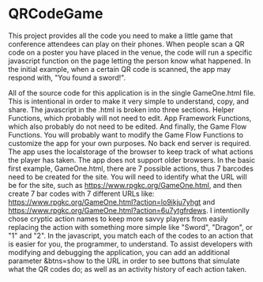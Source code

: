﻿# QRCodeGame
This project provides all the code you need to make a little game that conference attendees can play on their phones.  When people scan a QR code on a poster you have placed in the venue, the code will run a specific javascript function on the page letting the person know what happened.  In the initial example, when a certain QR code is scanned, the app may respond with, "You found a sword!".

All of the source code for this application is in the single GameOne.html file.  This is intentional in order to make it very simple to understand, copy, and share.  The javascript in the .html is broken into three sections.  Helper Functions, which probably will not need to edit.  App Framework Functions, which also probably do not need to be edited.  And finally, the Game Flow Functions.  You will probably want to modify the Game Flow Functions to customize the app for your own purposes.
No back end server is required.  The app uses the localstorage of the browser to keep track of what actions the player has taken.  The app does not support older browsers.
In the basic first example, GameOne.html, there are 7 possible actions, thus 7 barcodes need to be created for the site.  You will need to identify what the URL will be for the site, such as https://www.rpgkc.org/GameOne.html, and then create 7 bar codes with 7 different URLs like: https://www.rpgkc.org/GameOne.html?action=lo9ikju7yhgt  and https://www.rpgkc.org/GameOne.html?action=6u7ytgfrdews.
I intentionlly chose cryptic action names to keep more savvy players from easily replacing the action with something more simple like "Sword", "Dragon", or "1" and "2".  In the javascript, you match each of the codes to an action that is easier for you, the programmer, to understand.
To assist developers with modifying and debugging the application, you can add an additional parameter &btns=show to the URL in order to see buttons that simulate what the QR codes do; as well as an activity history of each action taken.
